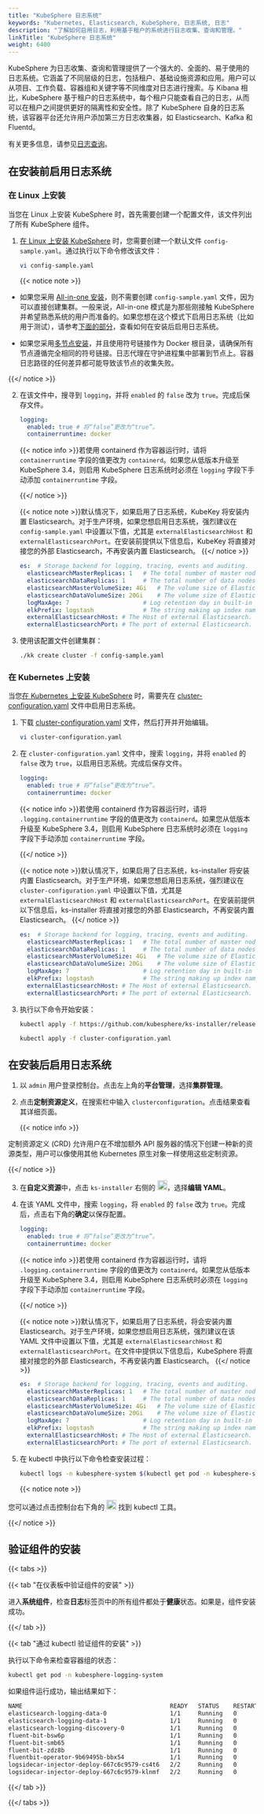 ```yaml
---
title: "KubeSphere 日志系统"
keywords: "Kubernetes, Elasticsearch, KubeSphere, 日志系统, 日志"
description: "了解如何启用日志，利用基于租户的系统进行日志收集、查询和管理。"
linkTitle: "KubeSphere 日志系统"
weight: 6400
---
```


KubeSphere 为日志收集、查询和管理提供了一个强大的、全面的、易于使用的日志系统。它涵盖了不同层级的日志，包括租户、基础设施资源和应用。用户可以从项目、工作负载、容器组和关键字等不同维度对日志进行搜索。与 Kibana 相比，KubeSphere 基于租户的日志系统中，每个租户只能查看自己的日志，从而可以在租户之间提供更好的隔离性和安全性。除了 KubeSphere 自身的日志系统，该容器平台还允许用户添加第三方日志收集器，如 Elasticsearch、Kafka 和 Fluentd。

有关更多信息，请参见[日志查询](../../toolbox/log-query/)。

## 在安装前启用日志系统

### 在 Linux 上安装

当您在 Linux 上安装 KubeSphere 时，首先需要创建一个配置文件，该文件列出了所有 KubeSphere 组件。

1. [在 Linux 上安装 KubeSphere](../../installing-on-linux/introduction/multioverview/) 时，您需要创建一个默认文件 `config-sample.yaml`。通过执行以下命令修改该文件：

    ```bash
    vi config-sample.yaml
    ```

    {{< notice note >}}

- 如果您采用 [All-in-one 安装](../../quick-start/all-in-one-on-linux/)，则不需要创建 `config-sample.yaml` 文件，因为可以直接创建集群。一般来说，All-in-one 模式是为那些刚接触 KubeSphere 并希望熟悉系统的用户而准备的。如果您想在这个模式下启用日志系统（比如用于测试），请参考[下面的部分](#在安装后启用日志系统)，查看如何在安装后启用日志系统。

- 如果您采用[多节点安装](../../installing-on-linux/introduction/multioverview/)，并且使用符号链接作为 Docker 根目录，请确保所有节点遵循完全相同的符号链接。日志代理在守护进程集中部署到节点上。容器日志路径的任何差异都可能导致该节点的收集失败。

{{</ notice >}}

2. 在该文件中，搜寻到 `logging`，并将 `enabled` 的 `false` 改为 `true`。完成后保存文件。

    ```yaml
    logging:
      enabled: true # 将“false”更改为“true”。
      containerruntime: docker
    ```

    {{< notice info >}}若使用 containerd 作为容器运行时，请将 `containerruntime` 字段的值更改为 `containerd`。如果您从低版本升级至 KubeSphere 3.4，则启用 KubeSphere 日志系统时必须在 `logging` 字段下手动添加 `containerruntime` 字段。

    {{</ notice >}}

    {{< notice note >}}默认情况下，如果启用了日志系统，KubeKey 将安装内置 Elasticsearch。对于生产环境，如果您想启用日志系统，强烈建议在 `config-sample.yaml` 中设置以下值，尤其是 `externalElasticsearchHost` 和 `externalElasticsearchPort`。在安装前提供以下信息后，KubeKey 将直接对接您的外部 Elasticsearch，不再安装内置 Elasticsearch。
    {{</ notice >}}

    ```yaml
    es:  # Storage backend for logging, tracing, events and auditing.
      elasticsearchMasterReplicas: 1   # The total number of master nodes. Even numbers are not allowed.
      elasticsearchDataReplicas: 1     # The total number of data nodes.
      elasticsearchMasterVolumeSize: 4Gi   # The volume size of Elasticsearch master nodes.
      elasticsearchDataVolumeSize: 20Gi    # The volume size of Elasticsearch data nodes.
      logMaxAge: 7                     # Log retention day in built-in Elasticsearch. It is 7 days by default.
      elkPrefix: logstash              # The string making up index names. The index name will be formatted as ks-<elk_prefix>-log.
      externalElasticsearchHost: # The Host of external Elasticsearch.
      externalElasticsearchPort: # The port of external Elasticsearch.
    ```

3. 使用该配置文件创建集群：

    ```bash
    ./kk create cluster -f config-sample.yaml
    ```

### 在 Kubernetes 上安装

当您[在 Kubernetes 上安装 KubeSphere](../../installing-on-kubernetes/introduction/overview/) 时，需要先在 [cluster-configuration.yaml](https://github.com/kubesphere/ks-installer/releases/download/v3.4.1/cluster-configuration.yaml) 文件中启用日志系统。

1. 下载 [cluster-configuration.yaml](https://github.com/kubesphere/ks-installer/releases/download/v3.4.1/cluster-configuration.yaml) 文件，然后打开并开始编辑。

    ```bash
    vi cluster-configuration.yaml
    ```

2. 在 `cluster-configuration.yaml` 文件中，搜索 `logging`，并将 `enabled` 的 `false` 改为 `true`，以启用日志系统。完成后保存文件。

    ```yaml
    logging:
      enabled: true # 将“false”更改为“true”。
      containerruntime: docker
    ```

    {{< notice info >}}若使用 containerd 作为容器运行时，请将 `.logging.containerruntime` 字段的值更改为 `containerd`。如果您从低版本升级至 KubeSphere 3.4，则启用 KubeSphere 日志系统时必须在 `logging` 字段下手动添加 `containerruntime` 字段。

    {{</ notice >}}

    {{< notice note >}}默认情况下，如果启用了日志系统，ks-installer 将安装内置 Elasticsearch。对于生产环境，如果您想启用日志系统，强烈建议在 `cluster-configuration.yaml` 中设置以下值，尤其是 `externalElasticsearchHost` 和 `externalElasticsearchPort`。在安装前提供以下信息后，ks-installer 将直接对接您的外部 Elasticsearch，不再安装内置 Elasticsearch。
    {{</ notice >}}

    ```yaml
    es:  # Storage backend for logging, tracing, events and auditing.
      elasticsearchMasterReplicas: 1   # The total number of master nodes. Even numbers are not allowed.
      elasticsearchDataReplicas: 1     # The total number of data nodes.
      elasticsearchMasterVolumeSize: 4Gi   # The volume size of Elasticsearch master nodes.
      elasticsearchDataVolumeSize: 20Gi    # The volume size of Elasticsearch data nodes.
      logMaxAge: 7                     # Log retention day in built-in Elasticsearch. It is 7 days by default.
      elkPrefix: logstash              # The string making up index names. The index name will be formatted as ks-<elk_prefix>-log.
      externalElasticsearchHost: # The Host of external Elasticsearch.
      externalElasticsearchPort: # The port of external Elasticsearch.
    ```

3. 执行以下命令开始安装：

    ```bash
    kubectl apply -f https://github.com/kubesphere/ks-installer/releases/download/v3.4.1/kubesphere-installer.yaml
    
    kubectl apply -f cluster-configuration.yaml
    ```

## 在安装后启用日志系统

1. 以 `admin` 用户登录控制台。点击左上角的**平台管理**，选择**集群管理**。
   
2. 点击**定制资源定义**，在搜索栏中输入 `clusterconfiguration`。点击结果查看其详细页面。

    {{< notice info >}}

定制资源定义 (CRD) 允许用户在不增加额外 API 服务器的情况下创建一种新的资源类型，用户可以像使用其他 Kubernetes 原生对象一样使用这些定制资源。

{{</ notice >}}

3. 在**自定义资源**中，点击 `ks-installer` 右侧的 <img src="/images/docs/v3.x/zh-cn/enable-pluggable-components/kubesphere-logging-system/three-dots.png" height="20px">，选择**编辑 YAML**。

4. 在该 YAML 文件中，搜索 `logging`，将 `enabled` 的 `false` 改为 `true`。完成后，点击右下角的**确定**以保存配置。

    ```yaml
    logging:
      enabled: true # 将“false”更改为“true”。
      containerruntime: docker
    ```

    {{< notice info >}}若使用 containerd 作为容器运行时，请将 `.logging.containerruntime` 字段的值更改为 `containerd`。如果您从低版本升级至 KubeSphere 3.4，则启用 KubeSphere 日志系统时必须在 `logging` 字段下手动添加 `containerruntime` 字段。

    {{</ notice >}}

    {{< notice note >}}默认情况下，如果启用了日志系统，将会安装内置 Elasticsearch。对于生产环境，如果您想启用日志系统，强烈建议在该 YAML 文件中设置以下值，尤其是 `externalElasticsearchHost` 和 `externalElasticsearchPort`。在文件中提供以下信息后，KubeSphere 将直接对接您的外部 Elasticsearch，不再安装内置 Elasticsearch。
    {{</ notice >}}

    ```yaml
    es:  # Storage backend for logging, tracing, events and auditing.
      elasticsearchMasterReplicas: 1   # The total number of master nodes. Even numbers are not allowed.
      elasticsearchDataReplicas: 1     # The total number of data nodes.
      elasticsearchMasterVolumeSize: 4Gi   # The volume size of Elasticsearch master nodes.
      elasticsearchDataVolumeSize: 20Gi    # The volume size of Elasticsearch data nodes.
      logMaxAge: 7                     # Log retention day in built-in Elasticsearch. It is 7 days by default.
      elkPrefix: logstash              # The string making up index names. The index name will be formatted as ks-<elk_prefix>-log.
      externalElasticsearchHost: # The Host of external Elasticsearch.
      externalElasticsearchPort: # The port of external Elasticsearch.
    ```

5. 在 kubectl 中执行以下命令检查安装过程：

    ```bash
    kubectl logs -n kubesphere-system $(kubectl get pod -n kubesphere-system -l 'app in (ks-install, ks-installer)' -o jsonpath='{.items[0].metadata.name}') -f
    ```

    {{< notice note >}}

您可以通过点击控制台右下角的 <img src="/images/docs/v3.x/zh-cn/enable-pluggable-components/kubesphere-logging-system/hammer.png" height="20px"> 找到 kubectl 工具。

{{</ notice >}}

## 验证组件的安装

{{< tabs >}}

{{< tab "在仪表板中验证组件的安装" >}}

进入**系统组件**，检查**日志**标签页中的所有组件都处于**健康**状态。如果是，组件安装成功。

{{</ tab >}}

{{< tab "通过 kubectl 验证组件的安装" >}}

执行以下命令来检查容器组的状态：

```bash
kubectl get pod -n kubesphere-logging-system
```

如果组件运行成功，输出结果如下：

```bash
NAME                                          READY   STATUS    RESTARTS   AGE
elasticsearch-logging-data-0                  1/1     Running   0          87m
elasticsearch-logging-data-1                  1/1     Running   0          85m
elasticsearch-logging-discovery-0             1/1     Running   0          87m
fluent-bit-bsw6p                              1/1     Running   0          40m
fluent-bit-smb65                              1/1     Running   0          40m
fluent-bit-zdz8b                              1/1     Running   0          40m
fluentbit-operator-9b69495b-bbx54             1/1     Running   0          40m
logsidecar-injector-deploy-667c6c9579-cs4t6   2/2     Running   0          38m
logsidecar-injector-deploy-667c6c9579-klnmf   2/2     Running   0          38m
```

{{</ tab >}}

{{</ tabs >}}
